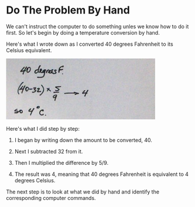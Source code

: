 # Do The Problem By Hand

We can't instruct the computer to do something unles we know how to do
it first. So let's begin by doing a temperature conversion by hand.

Here's what I wrote down as I converted 40 degrees Fahrenheit to its
Celsius equivalent.

![.](03_f2c_by_hand.jpg)

Here's what I did step by step:

1.  I began by writing down the amount to be converted, 40.

2.  Next I subtracted 32 from it.

3.  Then I multiplied the difference by 5/9.

4.  The result was 4, meaning that 40 degrees Fahrenheit is equivalent
    to 4 degrees Celsius.

The next step is to look at what we did by hand and identify the
corresponding computer commands.
